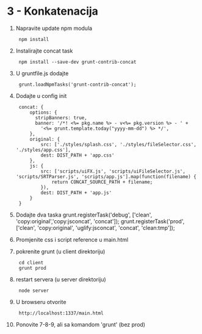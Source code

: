 
3 - Konkatenacija
=================================

1. Napravite update npm modula

		npm install

2. Instalirajte concat task
		
		npm install --save-dev grunt-contrib-concat

3. U gruntfile.js dodajte

        grunt.loadNpmTasks('grunt-contrib-concat');

4. Dodajte u config init

        concat: {
            options: {
              stripBanners: true,
              banner: '/*! <%= pkg.name %> - v<%= pkg.version %> - ' +
                '<%= grunt.template.today("yyyy-mm-dd") %> */',
            },
            original: {
                src: ['./styles/splash.css', './styles/fileSelector.css', './styles/app.css'],
                dest: DIST_PATH + 'app.css'
            },
            js: {
                src: ['scripts/uiFX.js', 'scripts/uiFileSelector.js', 'scripts/SRTParser.js', 'scripts/app.js'].map(function(filename) {
                    return CONCAT_SOURCE_PATH + filename;
                }),
                dest: DIST_PATH + 'app.js'
            }
        }

5. Dodajte dva taska 
        grunt.registerTask('debug', ['clean', 'copy:original','copy:jsconcat', 'concat']);
        grunt.registerTask('prod', ['clean', 'copy:original', 'uglify:jsconcat', 'concat', 'clean:tmp']);


6. Promjenite css i script reference u main.html


7. pokrenite grunt (u client direktoriju)

        cd client
        grunt prod
        
8. restart servera (u server direktoriju)

        node server

9. U browseru otvorite

        http://localhost:1337/main.html

10. Ponovite 7-8-9, ali sa komandom 'grunt' (bez prod)
